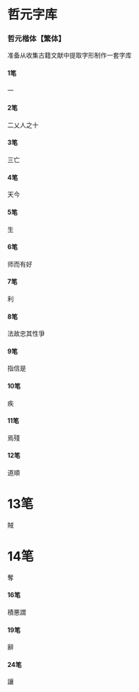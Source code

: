 # 哲元字库
### 哲元楷体【繁体】

准备从收集古籍文献中提取字形制作一套字库

#### 1笔
一
#### 2笔
二乂人之十
#### 3笔
三亡
#### 4笔
天今
#### 5笔
生
#### 6笔
师而有好
#### 7笔
利
#### 8笔
法故忠其性爭

#### 9笔
指信是
#### 10笔
疾
#### 11笔
焉殘
#### 12笔
道順
# 13笔
賊
# 14笔
奪
#### 16笔
積悪謂

#### 19笔
辭
#### 24笔
讓